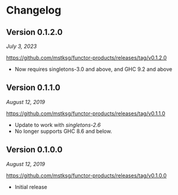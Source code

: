 Changelog
=========

Version 0.1.2.0
---------------

*July 3, 2023*

<https://github.com/mstksg/functor-products/releases/tag/v0.1.2.0>

*   Now requires singletons-3.0 and above, and GHC 9.2 and above

Version 0.1.1.0
---------------

*August 12, 2019*

<https://github.com/mstksg/functor-products/releases/tag/v0.1.1.0>

*   Update to work with *singletons-2.6*
*   No longer supports GHC 8.6 and below.

Version 0.1.0.0
---------------

*August 12, 2019*

<https://github.com/mstksg/functor-products/releases/tag/v0.1.0.0>

*   Initial release
